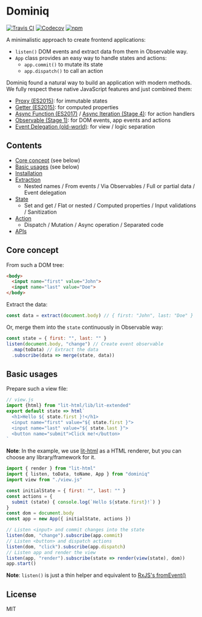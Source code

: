 
# Dominiq

[![Travis CI](https://img.shields.io/travis/cognitom/dominiq/master.svg)](https://travis-ci.org/cognitom/dominiq) [![Codecov](https://img.shields.io/codecov/c/github/cognitom/dominiq/master.svg)](https://codecov.io/gh/cognitom/dominiq) [![npm](https://img.shields.io/npm/v/dominiq.svg)](https://www.npmjs.org/package/dominiq)

A minimalistic approach to create frontend applications:

- `listen()` DOM events and extract data from them in Observable way.
- `App` class provides an easy way to handle states and actions:
  - `app.commit()` to mutate its state
  - `app.dispatch()` to call an action

Dominiq found a natural way to build an application with modern methods. We fully respect these native JavaScript features and just combined them:

- [Proxy (ES2015)](https://developer.mozilla.org/en-US/docs/Web/JavaScript/Reference/Global_Objects/Proxy): for immutable states
- [Getter (ES2015)](https://developer.mozilla.org/en-US/docs/Web/JavaScript/Reference/Functions/get): for computed properties
- [Async Function (ES2017)](https://developer.mozilla.org/en-US/docs/Web/JavaScript/Reference/Statements/async_function) / [Async Iteration (Stage 4)](https://github.com/tc39/proposal-async-iteration): for action handlers
- [Observable (Stage 1)](https://github.com/tc39/proposal-observable): for DOM events, app events and actions
- [Event Delegation (old-world)](https://developer.mozilla.org/en-US/docs/Web/API/Event/target): for view / logic separation

## Contents

- [Core concept](#core-concept) (see below)
- [Basic usages](#basic-usages) (see below)
- [Installation](docs/installation.md)
- [Extraction](docs/extraction.md)
	- Nested names / From events / Via Observables / Full or partial data / Event delegation
- [State](docs/state.md)
	- Set and get / Flat or nested / Computed properties / Input validations / Sanitization
- [Action](docs/action.md)
	- Dispatch / Mutation / Async operation / Separated code
- [APIs](docs/api.md)

## Core concept

From such a DOM tree:

```html
<body>
  <input name="first" value="John">
  <input name="last" value="Doe">
</body>
```

Extract the data:

```javascript
const data = extract(document.body) // { first: "John", last: "Doe" }
```

Or, merge them into the `state` continuously in Observable way:

```javascript
const state = { first: "", last: "" }
listen(document.body, "change") // Create event observable
  .map(toData) // Extract the data
  .subscribe(data => merge(state, data))
```

## Basic usages

Prepare such a view file:

```javascript
// view.js
import {html} from "lit-html/lib/lit-extended"
export default state => html`
  <h1>Hello ${ state.first }!</h1>
  <input name="first" value="${ state.first }">
  <input name="last" value="${ state.last }">
  <button name="submit">Click me!</button>
`
```

**Note**: In the example, we use [lit-html](https://github.com/Polymer/lit-html) as a HTML renderer, but you can choose any library/framework for it.

```javascript
import { render } from "lit-html"
import { listen, toData, toName, App } from "dominiq"
import view from "./view.js"

const initialState = { first: "", last: "" }
const actions = {
  submit (state) { console.log(`Hello ${state.first}!`) }
}
const dom = document.body
const app = new App({ initialState, actions })

// Listen <input> and commit changes into the state
listen(dom, "change").subscribe(app.commit)
// Listen <button> and dispatch actions
listen(dom, "click").subscribe(app.dispatch)
// Listen app and render the view
listen(app, "render").subscribe(state => render(view(state), dom))
app.start()
```

**Note**: `listen()` is just a thin helper and equivalent to [RxJS's fromEvent()](http://reactivex.io/rxjs/class/es6/Observable.js~Observable.html#static-method-fromEvent)

## License

MIT
